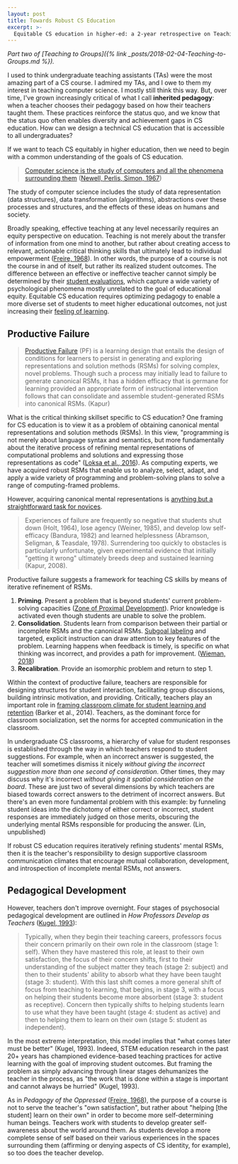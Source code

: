 ```yaml
---
layout: post
title: Towards Robust CS Education
excerpt: >-
  Equitable CS education in higher-ed: a 2-year retrospective on Teaching to Groups.
---
```


*Part two of [Teaching to Groups]({% link _posts/2018-02-04-Teaching-to-Groups.md %}).*

I used to think undergraduate teaching assistants (TAs) were the most amazing part of a CS course. I admired my TAs, and I owe to them my interest in teaching computer science. I mostly still think this way. But, over time, I've grown increasingly critical of what I call **inherited pedagogy**: when a teacher chooses their pedagogy based on how their teachers taught them. These practices reinforce the status quo, and we know that the status quo often enables diversity and achievement gaps in CS education. How can we design a technical CS education that is accessible to all undergraduates?

If we want to teach CS equitably in higher education, then we need to begin with a common understanding of the goals of CS education.

> [Computer science is the study of computers and all the phenomena surrounding them][] ([Newell, Perlis, Simon, 1967][])

[Computer science is the study of computers and all the phenomena surrounding them]: https://computinged.wordpress.com/2016/02/01/computer-science-is-the-study-of-computers-and-all-the-phenomena-surrounding-them/
[Newell, Perlis, Simon, 1967]: https://science.sciencemag.org/content/157/3795/1373.3

The study of computer science includes the study of data representation (data structures), data transformation (algorithms), abstractions over these processes and structures, and the effects of these ideas on humans and society.

Broadly speaking, effective teaching at any level necessarily requires an equity perspective on education. Teaching is not merely about the transfer of information from one mind to another, but rather about creating access to relevant, actionable critical thinking skills that ultimately lead to individual empowerment ([Freire, 1968][]). In other words, the purpose of a course is not the course in and of itself, but rather its realized student outcomes. The difference between an effective or ineffective teacher cannot simply be determined by their [student evaluations][], which capture a wide variety of psychological phenomena mostly unrelated to the goal of educational equity. Equitable CS education requires optimizing pedagogy to enable a more diverse set of students to meet higher educational outcomes, not just increasing their [feeling of learning][].

[Freire, 1968]: https://patitsas.github.io/2016/01/28/On-Paulo-Freire-and-seeing-computing-as-literacy/
[student evaluations]: https://www.stat.berkeley.edu/~stark/Preprints/setNotes19.pdf
[feeling of learning]: https://www.pnas.org/content/116/39/19251

## Productive Failure

> [Productive Failure][] (PF) is a learning design that entails the design of conditions for learners to persist in generating and exploring representations and solution methods (RSMs) for solving complex, novel problems. Though such a process may initially lead to failure to generate canonical RSMs, it has a hidden efficacy that is germane for learning provided an appropriate form of instructional intervention follows that can consolidate and assemble student-generated RSMs into canonical RSMs. (Kapur)

[productive failure]: https://www.manukapur.com/productive-failure/

What is the critical thinking skillset specific to CS education? One framing for CS education is to view it as a problem of obtaining canonical mental representations and solution methods (RSMs). In this view, "programming is not merely about language syntax and semantics, but more fundamentally about the iterative process of refining mental representations of computational problems and solutions and expressing those representations as code" ([Loksa et al., 2016][]). As computing experts, we have acquired robust RSMs that enable us to analyze, select, adapt, and apply a wide variety of programming and problem-solving plans to solve a range of computing-framed problems.

[Loksa et al., 2016]: https://dl.acm.org/citation.cfm?id=2858252

However, acquiring canonical mental representations is [anything but a straightforward task for novices][debugging failure].

> Experiences of failure are frequently so negative that students shut down (Holt, 1964), lose agency (Weiner, 1985), and develop low self-efficacy (Bandura, 1982) and learned helplessness (Abramson, Seligman, & Teasdale, 1978). Surrendering too quickly to obstacles is particularly unfortunate, given experimental evidence that initially "getting it wrong" ultimately breeds deep and sustained learning (Kapur, 2008).

[debugging failure]: https://edrl.berkeley.edu/projects/debugging-failure/

Productive failure suggests a framework for teaching CS skills by means of iterative refinement of RSMs.

1. **Priming**. Present a problem that is beyond students' current problem-solving capacities ([Zone of Proximal Development][]). Prior knowledge is activated even though students are unable to solve the problem.
2. **Consolidation**. Students learn from comparison between their partial or incomplete RSMs and the canonical RSMs. [Subgoal labeling][] and targeted, explicit instruction can draw attention to key features of the problem. Learning happens when feedback is timely, is specific on what thinking was incorrect, and provides a path for improvement. ([Wieman, 2018][])
3. **Recalibration**. Provide an isomorphic problem and return to step 1.

[Zone of Proximal Development]: https://en.wikipedia.org/wiki/Zone_of_proximal_development
[Subgoal labeling]: https://dl.acm.org/citation.cfm?id=2361291
[Wieman, 2018]: https://depts.washington.edu/amath/slides/20180426-Wieman.pdf

Within the context of productive failure, teachers are responsible for designing structures for student interaction, facilitating group discussions, building intrinsic motivation, and providing. Critically, teachers play an important role in [framing classroom climate for student learning and retention][classroom climate] (Barker et al., 2014). Teachers, as the dominant force for classroom socialization, set the norms for accepted communication in the classroom.

[classroom climate]: https://dl.acm.org/citation.cfm?id=2538959

In undergraduate CS classrooms, a hierarchy of value for student responses is established through the way in which teachers respond to student suggestions. For example, when an incorrect answer is suggested, the teacher will sometimes dismiss it nicely *without giving the incorrect suggestion more than one second of consideration*. Other times, they may discuss why it's incorrect *without giving it spatial consideration on the board*. These are just two of several dimensions by which teachers are biased towards correct answers to the detriment of incorrect answers. But there's an even more fundamental problem with this example: by funneling student ideas into the dichotomy of either correct or incorrect, student responses are immediately judged on those merits, obscuring the underlying mental RSMs responsible for producing the answer. (Lin, unpublished)

If robust CS education requires iteratively refining students' mental RSMs, then it is the teacher's responsibility to design supportive classroom communication climates that encourage mutual collaboration, development, and introspection of incomplete mental RSMs, not answers.

## Pedagogical Development

However, teachers don't improve overnight. Four stages of psychosocial pedagogical development are outlined in *How Professors Develop as Teachers* ([Kugel, 1993][]):

> Typically, when they begin their teaching careers, professors focus their concern primarily on their own role in the classroom (stage 1: self). When they have mastered this role, at least to their own satisfaction, the focus of their concern shifts, first to their understanding of the subject matter they teach (stage 2: subject) and then to their students' ability to absorb what they have been taught (stage 3: student). With this last shift comes a more general shift of focus from teaching to learning, that begins, in stage 3, with a focus on helping their students become more absorbent (stage 3: student as receptive). Concern then typically shifts to helping students learn to use what they have been taught (stage 4: student as active) and then to helping them to learn on their own (stage 5: student as independent).

[Kugel, 1993]: https://www.mach.kit.edu/download/HowProfessorsDevelop.pdf

In the most extreme interpretation, this model implies that "what comes later must be better" (Kugel, 1993). Indeed, STEM education research in the past 20+ years has championed evidence-based teaching practices for active learning with the goal of improving student outcomes. But framing the problem as simply advancing through linear stages dehumanizes the teacher in the process, as "the work that is done within a stage is important and cannot always be hurried" (Kugel, 1993).

As in *Pedagogy of the Oppressed* ([Freire, 1968][]), the purpose of a course is not to serve the teacher's "own satisfaction", but rather about "helping [the student] learn on their own" in order to become more self-determining human beings. Teachers work with students to develop greater self-awareness about the world around them. As students develop a more complete sense of self based on their various experiences in the spaces surrounding them (affirming or denying aspects of CS identity, for example), so too does the teacher develop.
